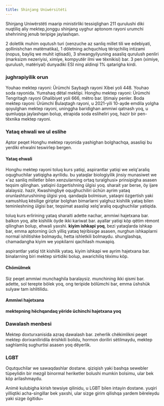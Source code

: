 ```yaml
---
title: Shinjang Uniwérsitéti
---
```


Shinjang Uniwërstëti maarip ministirliki tessiqlighan  211 qurulushi diki nuqtiliq aliy mektep,jonggu shinjang uyghur aptonom rayoni urumchi shehrining jenub teripige jaylashqan.

2 doletlik muhim oqutush turi (xenzuche az sanliq millet tili we edebiyati, qollinishchan matëmatika), 1 döletning achquchluq tëriqchiliq intizami (nopus, bayliq we muhit iqtisadi), 3 shwangyilyuning asasliq qurulush penliri (marksizm nezeriyisi, ximiye, kompyutër ilmi we tëxnikisi) bar. 3 pen (ximiye, qurulush, matëriyal) dunyadiki ESI ning aldinqi 1% qatarigha kirdi.

### jughrapiyilik orun

Youhao mektep rayoni: Ürümchi Saybagh rayoni Xibei yoli 448. Youhao soda rayonida. Yumshaq dëtal mektipi.
Honghu mektep rayoni: Ürümchi Tengritagh rayoni Ghalibiyet yoli 666, mëtro bar. Ijtimaiy penler.
Boda mektep rayoni: Ürümchi Bulaqtagh rayoni, u 2021-yili 10-ayde emdila yolgha qoyulghan mektep rayoni, uninggha baridighan ammiwi qatnash yoq, u qumluqqa jaylashqan bolup, etrapida soda esliheliri yoq, hazir bir pen-tëxnika mektep rayoni.

### Yataq ehwali we ul eslihe

Aptor peqet Honghu mektep rayonida yashighan bolghachqa, asasliqi bu yerdiki ehwalni teswirlep bergen.

#### Yataq ehwali

Honghu mektep rayoni toluq kurs yatiqi, aspirantlar yatiqi we xelq'araliq oqughuchilar yatiqigha ayrilidu. bu yataqlar biologiyilik jinsiy munasiwet we «'az sanliq milletler bilen xenzularning ortaq turalghusi» prinsipigha asasen teqsim qilinghan. yatiqini özgertishning ülgisi yoq. sharait yar berse, öy ijare alalaysiz. hazir, Kwashingbyë oqughuchiliri üchün ayrim yataq orunlashturushining ülgisi yoq. qandaqla bolmisun, yataqni özgertish yaki xamushluq kësilige giriptar bolghan bimarlarni yalghuz kishilik yataq bilen teminleshning ülgisi bar, teqsimat asasliqi xelq'araliq oqughuchilar yatiqida.

toluq kurs erlirining yataq sharaiti adette nachar, ammiwi hajetxana bar. balkon yoq, alte kishilik öyde ikki kariwat bar. ayallar yatiqi köp qëtim rëmont qilinghan bolup, ehwali yaxshi. **kiyim ishkapi yoq**, bezi yataqlarda ishkap bar, emma aptorning üch yilliq yataq tejribisige asasen, nurghun ishkaplarni normal ishlitishke bolmaydu, hetta ishletkili bolmaydu. shunglashqa, chamadangha kiyim we yopkilarni qachilash muwapiq.

aspirantlar yatiqi töt kishilik yataq. kiyim ishkapi we ayrim hajetxana bar. binalarning biri mektep sirtidiki bolup, awarichiliq tëximu köp.

#### Chömülmek

Siz peqet ammiwi munchaghila baralaysiz. munchining ikki qismi bar. adette, sol terepte bölek yoq, ong teripide bölümchi bar, emma üshshük sulyaw tam ishlitilidu.

#### Ammiwi hajetxana

**mektepning hëchqandaq yëride üchinchi hajetxana yoq**

### Dawalash menbesi

Mektep doxturxanisida azraq dawalash bar. zeherlik chëkimlikni peqet mektep dorixaniliridila ërishkili bolidu, hormon doriliri sëtilmaydu, mektep saghlamliq sughurtisi asasen yoq dëyerlik.

### LGBT

Oqutquchilar we sawaqdashlar dostane. qiziqish yaki bashqa sewebler tüpeylidin bir mezgil binormal heriketler bolushi mumkin bolsimu, ular bek köp arilashmaydu.

Animë kulubigha kirish tewsiye qilinidu, u LGBT bilen intayin dostane. yuqiri yilliqtiki acha-singillar bek yaxshi, ular sizge girim qilishqa yardem bëreleydu yaki sizge ögitidu~
